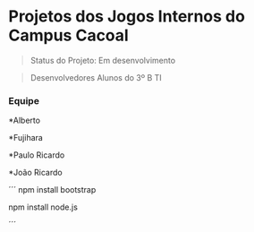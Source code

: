 # Projetos dos Jogos Internos do Campus Cacoal

>Status do Projeto: Em desenvolvimento

> Desenvolvedores Alunos do 3º B TI

### Equipe
*Alberto

*Fujihara

*Paulo Ricardo

*João Ricardo

´´´
npm install bootstrap

npm install node.js

´´´
